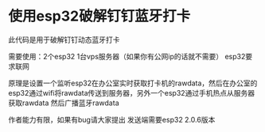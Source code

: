 # 使用esp32破解钉钉蓝牙打卡

此代码是用于破解钉钉动态蓝牙打卡

需要使用：2个esp32 1台vps服务器（如果你有公网ip的话就不需要） esp32要求联网

原理是设置一个监听esp32在办公室实时获取打卡机的rawdata，然后在办公室的esp32通过wifi将rawdata传送到服务器，另外一个esp32通过手机热点从服务器获取rawdata
然后广播蓝牙rawdata

作者能力有限，如果有bug请大家提出
发送端需要esp32 2.0.6版本
